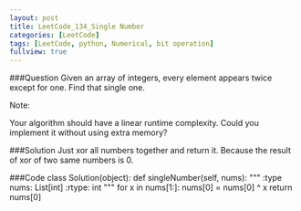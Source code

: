 ```yaml
---
layout: post
title: LeetCode_134_Single Number
categories: [LeetCode]
tags: [LeetCode, python, Numerical, bit operation]
fullview: true
---
```

###Question
Given an array of integers, every element appears twice except for one. Find that single one.

Note:

Your algorithm should have a linear runtime complexity. Could you implement it without using extra memory?

###Solution
Just xor all numbers together and return it. 
Because the result of xor of two same numbers is 0.

###Code
	class Solution(object):
        def singleNumber(self, nums):
            """
            :type nums: List[int]
            :rtype: int
            """
            for x in nums[1:]:
                nums[0] = nums[0] ^ x
            return nums[0]